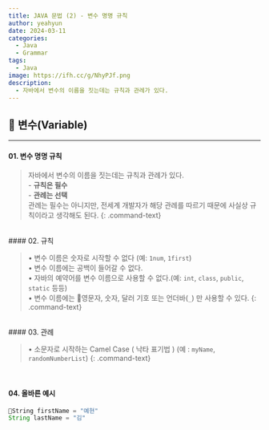 ```yaml
---
title: JAVA 문법 (2) - 변수 명명 규칙
author: yeahyun
date: 2024-03-11
categories:
  - Java
  - Grammar
tags:
  - Java
image: https://ifh.cc/g/NhyPJf.png
description:
  - 자바에서 변수의 이름을 짓는데는 규칙과 관례가 있다.
---
```

## 🔎 변수(Variable)
---
#### 01. 변수 명명 규칙

>자바에서 변수의 이름을 짓는데는 규칙과 관례가 있다.  
	- **규칙은 필수**  
	- **관례는 선택**  
>관례는 필수는 아니지만, 전세계 개발자가 해당 관례를 따르기 때문에 사실상 규칙이라고 생각해도 된다.
{: .command-text}

<br>
#### 02. 규칙

>• 변수 이름은 숫자로 시작할 수 없다 (예: `1num`, `1first`)  
>• 변수 이름에는 공백이 들어갈 수 없다.  
>• 자바의 예약어를 변수 이름으로 사용할 수 없다.(예: `int`, `class`, `public`, `static` 등등)  
>• 변수 이름에는 영문자, 숫자, 달러 기호 또는 언더바(`_`) 만 사용할 수 있다.
{: .command-text}

<br>
#### 03. 관례

>• 소문자로 시작하는 Camel Case ( 낙타 표기법 ) (예 : `myName`, `randomNumberList`)
{: .command-text}


<br>

#### 04. 올바른 예시
```java
String firstName = "예현"
String lastName = "김"
```
